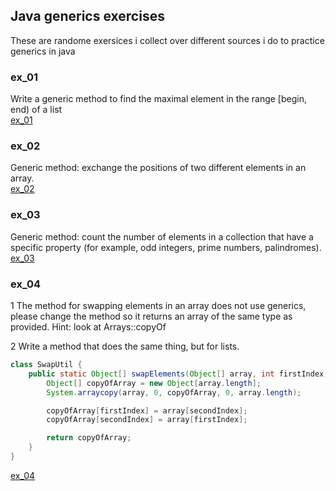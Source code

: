 ## Java generics exercises<br/>
These are randome exersices i collect over different sources i do to practiсe generics in java<br/>
### ex_01<br/>
Write a generic method to find the maximal element in the range [begin, end) of a list<br/>
[ex_01](./ex_01/Solution.java)<br/>
### ex_02<br/>
Generic method: exchange the positions of two different elements in an array.<br/>
[ex_02](./ex_02/Solution.java)<br/>
### ex_03<br/>
Generic method: count the number of elements in a collection that have a specific property (for example, odd integers, prime numbers, palindromes).<br/>
[ex_03](./ex_03/Solution.java)<br/>
### ex_04<br/>
1 The method for swapping elements in an array does not use generics,<br/>
please change the method so it returns an array of the same type as provided. Hint: look at Arrays::copyOf<br/>

2 Write a method that does the same thing, but for lists.<br/>
```java
class SwapUtil {
    public static Object[] swapElements(Object[] array, int firstIndex, int secondIndex) {
        Object[] copyOfArray = new Object[array.length];
        System.arraycopy(array, 0, copyOfArray, 0, array.length);

        copyOfArray[firstIndex] = array[secondIndex];
        copyOfArray[secondIndex] = array[firstIndex];

        return copyOfArray;
    }
}
```
[ex_04](./ex_04/Solution.java)<br/>
 
